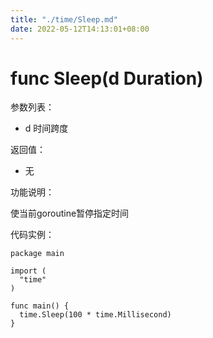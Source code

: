 ```yaml
---
title: "./time/Sleep.md"
date: 2022-05-12T14:13:01+08:00
---
```

# func Sleep(d Duration)

参数列表：

- d 时间跨度

返回值：

- 无

功能说明：

使当前goroutine暂停指定时间

代码实例：

    package main
  
    import (
      "time"
    )
  
    func main() {
      time.Sleep(100 * time.Millisecond)
    }
